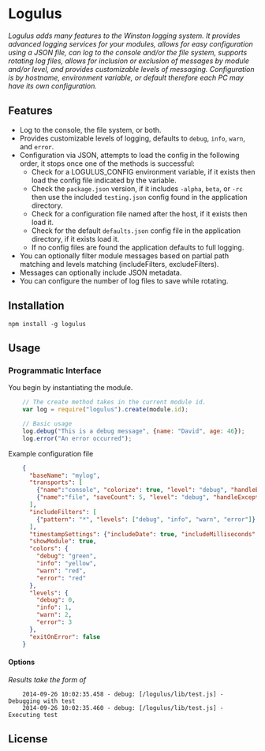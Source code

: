 # Logulus

*Logulus adds many features to the Winston logging system. It provides advanced logging services for your modules, allows for easy configuration using a JSON file, can log to the console and/or the file system, supports rotating log files, allows for inclusion or exclusion of messages by module and/or level, and provides customizable levels of messaging. Configuration is by hostname, environment variable, or default therefore each PC may have its own configuration.*

## Features

- Log to the console, the file system, or both.
- Provides customizable levels of logging, defaults to `debug`, `info`, `warn`, and `error`.
- Configuration via JSON, attempts to load the config in the following order, it stops once one of the methods is successful:
	- Check for a LOGULUS_CONFIG environment variable, if it exists then load the config file indicated by the variable.
	- Check the `package.json` version, if it includes `-alpha`, `beta`, or `-rc` then use the included `testing.json` config found in the application directory.
	- Check for a configuration file named after the host, if it exists then load it.
	- Check for the default `defaults.json` config file in the application directory, if it exists load it.
	- If no config files are found the application defaults to full logging.
- You can optionally filter module messages based on partial path matching and levels matching (includeFilters, excludeFilters).
- Messages can optionally include JSON metadata.
- You can configure the number of log files to save while rotating.

## Installation

`npm install -g logulus`

## Usage

### Programmatic Interface

You begin by instantiating the module.

```javascript
    // The create method takes in the current module id.
    var log = require("logulus").create(module.id);

    // Basic usage
    log.debug("This is a debug message", {name: "David", age: 46});
    log.error("An error occurred");
```

Example configuration file

```json
    {
      "baseName": "mylog",
      "transports": [
        {"name":"console", "colorize": true, "level": "debug", "handleExceptions": true, "silent": false},
        {"name":"file", "saveCount": 5, "level": "debug", "handleExceptions": true, "silent": false}
      ],
      "includeFilters": [
        {"pattern": "*", "levels": ["debug", "info", "warn", "error"]}
      ],
      "timestampSettings": {"includeDate": true, "includeMilliseconds": true},
      "showModule": true,
      "colors": {
        "debug": "green",
        "info": "yellow",
        "warn": "red",
        "error": "red"
      },
      "levels": {
        "debug": 0,
        "info": 1,
        "warn": 2,
        "error": 3
      },
      "exitOnError": false
    }
```

#### Options

*Results take the form of*

```shell
    2014-09-26 10:02:35.458 - debug: [/logulus/lib/test.js] - Debugging with test
    2014-09-26 10:02:35.460 - debug: [/logulus/lib/test.js] - Executing test
```

## License